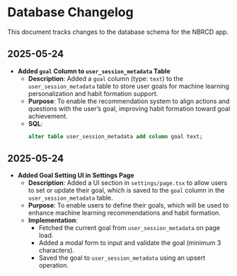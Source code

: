 # Database Changelog

This document tracks changes to the database schema for the NBRCD app.

## 2025-05-24
- **Added `goal` Column to `user_session_metadata` Table**
  - **Description**: Added a `goal` column (type: `text`) to the `user_session_metadata` table to store user goals for machine learning personalization and habit formation support.
  - **Purpose**: To enable the recommendation system to align actions and questions with the user’s goal, improving habit formation toward goal achievement.
  - **SQL**:
    ```sql
    alter table user_session_metadata add column goal text;

## 2025-05-24
- **Added Goal Setting UI in Settings Page**
  - **Description**: Added a UI section in `settings/page.tsx` to allow users to set or update their goal, which is saved to the `goal` column in the `user_session_metadata` table.
  - **Purpose**: To enable users to define their goals, which will be used to enhance machine learning recommendations and habit formation.
  - **Implementation**:
    - Fetched the current goal from `user_session_metadata` on page load.
    - Added a modal form to input and validate the goal (minimum 3 characters).
    - Saved the goal to `user_session_metadata` using an upsert operation.

